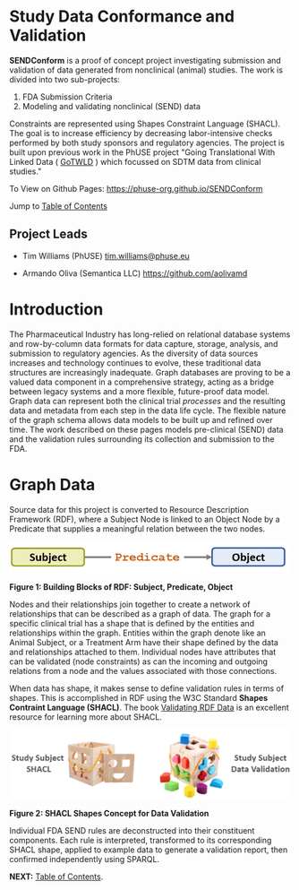 # Study Data Conformance and Validation

**SENDConform** is a proof of concept project investigating submission and validation of data generated from nonclinical (animal) studies. The work is divided into two sub-projects:
1) FDA Submission Criteria
2) Modeling and validating nonclinical (SEND) data

Constraints are represented using Shapes Constraint Language (SHACL). The goal is to increase efficiency by decreasing labor-intensive checks performed by both study sponsors and regulatory agencies. The project is built upon previous work in the PhUSE project "Going Translational With Linked Data ( [GoTWLD](<https://github.com/phuse-org/CTDasRDF>) ) which focussed on SDTM data from clinical studies."

To View on Github Pages:  https://phuse-org.github.io/SENDConform

Jump to [Table of Contents](doc/TableOfContents.md)

## Project Leads

* Tim Williams (PhUSE) <tim.williams@phuse.eu>

* Armando Oliva (Semantica LLC) <https://github.com/aolivamd>


# Introduction

The Pharmaceutical Industry has long-relied on relational database systems and row-by-column data formats for data capture, storage, analysis, and submission to regulatory agencies. As the diversity of data sources increases and technology continues to evolve, these traditional data structures are increasingly inadequate. Graph databases are proving to be a valued data component in a comprehensive strategy, acting as a bridge between legacy systems and a more flexible, future-proof data model. Graph data can represent both the clinical trial *processes* and the resulting data and metadata from each step in the data life cycle. The flexible nature of the graph schema allows data models to be built up and refined over time. The work described on these pages models pre-clinical (SEND) data and the validation rules surrounding its collection and submission to the FDA.

# Graph Data
Source data for this project is converted to Resource Description Framework (RDF), where a Subject Node is linked to an Object Node by a Predicate that supplies a meaningful relation between the two nodes.

<img src="doc/images/SubjectPredicateObject.PNG" width="500">

**Figure 1: Building Blocks of RDF: Subject, Predicate, Object**


Nodes and their relationships join together to create a network of relationships that can be described as a graph of data. The graph for a specific clinical trial has a shape that is defined by the entities and relationships within the graph. Entities within the graph denote like an Animal Subject, or a Treatment Arm have their shape defined by the data and relationships attached to them. Individual nodes have attributes that can be validated (node constraints) as can the incoming and outgoing relations from a node and the values associated with those connections.

When data has shape, it makes sense to define validation rules in terms of shapes. This is accomplished in RDF using the W3C Standard **Shapes Contraint Language (SHACL)**.  The book [Validating RDF Data](<https://book.validatingrdf.com/>) is an excellent resource for learning more about SHACL. 



<img src="doc/images/SHACLShapeConcept.PNG"/>

**Figure 2: SHACL Shapes Concept for Data Validation**


Individual FDA SEND rules are deconstructed into their constituent components. Each rule is interpreted, transformed to its corresponding SHACL shape, applied to example data to generate a validation report, then confirmed independently using SPARQL.


<b>NEXT:</b> [Table of Contents](doc/TableOfContents.md).


